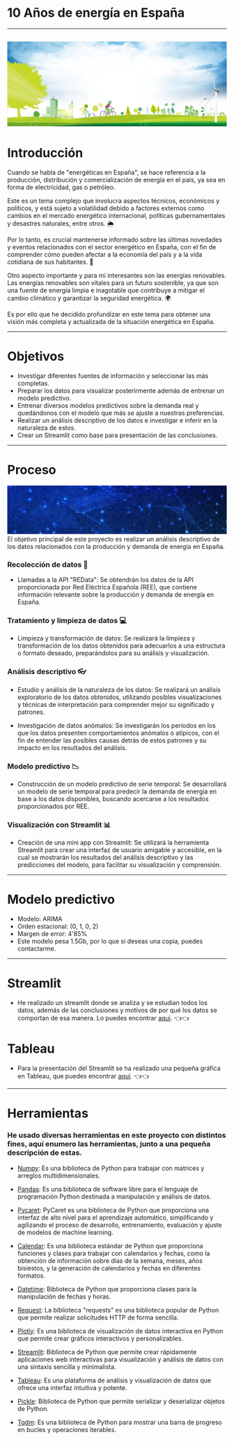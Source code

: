 # 10 Años de energía en España
---
![portada](images/imagen_verde.jpg)
---
# Introducción
Cuando se habla de "energéticas en España", se hace referencia a la producción, distribución y comercialización de energía en el país, ya sea en forma de electricidad, gas o petróleo. 

Este es un tema complejo que involucra aspectos técnicos, económicos y políticos, y está sujeto a volatilidad debido a factores externos como cambios en el mercado energético internacional, políticas gubernamentales y desastres naturales, entre otros. 🌦️

Por lo tanto, es crucial mantenerse informado sobre las últimas novedades y eventos relacionados con el sector energético en España, con el fin de comprender cómo pueden afectar a la economía del país y a la vida cotidiana de sus habitantes. 🌆

Otro aspecto importante y para mí interesantes son las energías renovables. Las energías renovables son vitales para un futuro sostenible, ya que son una fuente de energía limpia e inagotable que contribuye a mitigar el cambio climático y garantizar la seguridad energética. 🌍

Es por ello que he decidido profundizar en este tema para obtener una visión más completa y actualizada de la situación energética en España.

---
# Objetivos
- Investigar diferentes fuentes de información y seleccionar las más completas.
- Preparar los datos para visualizar posterirmente además de entrenar un modelo predictivo.
- Entrenar diversos modelos predictivos sobre la demanda real y quedándonos con el modelo que más se ajuste a nuestras preferencias.
- Realizar un análisis descriptivo de los datos e investigar e inferir en la naturaleza de estos.
- Crear un Streamlit como base para presentación de las conclusiones.

---
# Proceso
![subportada](/images/conexiones.jpg)
El objetivo principal de este proyecto es realizar un análisis descriptivo de los datos relacionados con la producción y demanda de energía en España.

### Recolección de datos 📑

- Llamadas a la API "REData": Se obtendrán los datos de la API proporcionada por Red Eléctrica Española (REE), que contiene información relevante sobre la producción y demanda de energía en España.

### Tratamiento y limpieza de datos 💻

- Limpieza y transformación de datos: Se realizará la limpieza y transformación de los datos obtenidos para adecuarlos a una estructura o formato deseado, preparándolos para su análisis y visualización.

### Análisis descriptivo 👓

- Estudio y análisis de la naturaleza de los datos: Se realizará un análisis exploratorio de los datos obtenidos, utilizando posibles visualizaciones y técnicas de interpretación para comprender mejor su significado y patrones.

- Investigación de datos anómalos: Se investigarán los periodos en los que los datos presenten comportamientos anómalos o atípicos, con el fin de entender las posibles causas detrás de estos patrones y su impacto en los resultados del análisis.

### Modelo predictivo  📉

- Construcción de un modelo predictivo de serie temporal: Se desarrollará un modelo de serie temporal para predecir la demanda de energía en base a los datos disponibles, buscando acercarse a los resultados proporcionados por REE.

### Visualización con Streamlit 📊

- Creación de una mini app con Streamlit: Se utilizará la herramienta Streamlit para crear una interfaz de usuario amigable y accesible, en la cual se mostrarán los resultados del análisis descriptivo y las predicciones del modelo, para facilitar su visualización y comprensión.

---
# Modelo predictivo
- Modelo: ARIMA
- Orden estacional: (0, 1, 0, 2)
- Margen de error: 4'85%
- Este modelo pesa 1.5Gb, por lo que si deseas una copia, puedes contactarme.
---
# Streamlit
- He realizado un streamlit donde se analiza y se estudian todos los datos, además de las conclusiones y motivos de por qué los datos se comportan de esa manera. Lo puedes encontrar [aquí](https://github.com/XiangLinZ/Proyecto_Final/tree/main/streamlit). 👈👈
# Tableau
- Para la presentación del Streamlit se ha realizado una pequeña gráfica en Tableau, que puedes encontrar [aquí](https://public.tableau.com/app/profile/xiang.lin7772/viz/Renovables_CCAA/Presentacin?publish=yes). 👈👈
---
# Herramientas
### He usado diversas herramientas en este proyecto con distintos fines, aquí enumero las herramientas, junto a una pequeña descripción de estas.

- [Numpy](https://numpy.org/): Es una biblioteca de Python para trabajar con matrices y arreglos multidimensionales.

- [Pandas](https://pandas.pydata.org/): Es una biblioteca de software libre para el lenguaje de programación Python destinada a manipulación y análisis de datos.

- [Pycaret](https://pycaret.org/): PyCaret es una biblioteca de Python que proporciona una interfaz de alto nivel para el aprendizaje automático, simplificando y agilizando el proceso de desarrollo, entrenamiento, evaluación y ajuste de modelos de machine learning.

- [Calendar](https://docs.python.org/3/library/calendar.html): Es una biblioteca estándar de Python que proporciona funciones y clases para trabajar con calendarios y fechas, como la obtención de información sobre días de la semana, meses, años bisiestos, y la generación de calendarios y fechas en diferentes formatos.

- [Datetime](https://docs.python.org/3/library/datetime.html): Biblioteca de Python que proporciona clases para la manipulación de fechas y horas.

- [Request](https://pypi.org/project/requests/): La biblioteca "requests" es una biblioteca popular de Python que permite realizar solicitudes HTTP de forma sencilla.

- [Plotly](https://plotly.com/): Es una biblioteca de visualización de datos interactiva en Python que permite crear gráficos interactivos y personalizables.

- [Streamlit](https://docs.streamlit.io/): Biblioteca de Python que permite crear rápidamente aplicaciones web interactivas para visualización y análisis de datos con una sintaxis sencilla y minimalista.

- [Tableau](https://www.tableau.com/): Es una plataforma de análisis y visualización de datos que ofrece una interfaz intuitiva y potente.

- [Pickle](https://docs.python.org/3/library/pickle.html): Biblioteca de Python que permite serializar y deserializar objetos de Python.

- [Tqdm](https://github.com/tqdm/tqdm): Es una biblioteca de Python para mostrar una barra de progreso en bucles y operaciones iterables.